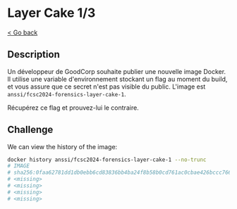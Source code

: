 # Layer Cake 1/3

[< Go back](../../README.md)

## Description

Un développeur de GoodCorp souhaite publier une nouvelle image Docker. Il utilise une variable d'environnement stockant un flag au moment du build, et vous assure que ce secret n'est pas visible du public. L'image est `anssi/fcsc2024-forensics-layer-cake-1`.

Récupérez ce flag et prouvez-lui le contraire.

## Challenge

We can view the history of the image:

```bash
docker history anssi/fcsc2024-forensics-layer-cake-1 --no-trunc
# IMAGE                                                                     CREATED        CREATED BY                                                                                          SIZE      COMMENT
# sha256:0faa62781dd1db0ebb6cd83836bb4ba24f8b58b0cd761ac0cbae426bccc7666f   2 months ago   CMD ["/bin/sh"]                                                                                     0B        buildkit.dockerfile.v0
# <missing>                                                                 2 months ago   USER guest                                                                                          0B        buildkit.dockerfile.v0
# <missing>                                                                 2 months ago   ARG FIRST_FLAG=FCSC{<redacted>}               0B        buildkit.dockerfile.v0
# <missing>                                                                 2 months ago   /bin/sh -c #(nop)  CMD ["/bin/sh"]                                                                  0B
# <missing>                                                                 2 months ago   /bin/sh -c #(nop) ADD file:37a76ec18f9887751cd8473744917d08b7431fc4085097bb6a09d81b41775473 in /    7.38MB
```
